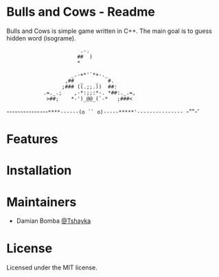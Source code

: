 # Bulls and Cows - Readme

Bulls and Cows is simple game written in C++. The main goal is to guess
hidden word (isograme).

                            .-.
                           ##  )
                           *

                         _.-+*'`*+-._
                       ,##  _    _   #.
                      ;### ((.;;.))  ##:
                .=._.;    ,-*:;;:*-. *##:._.=,
                 >##;    *-')_@@_(`-*   ;###<
 ---------------`****------(o `` o)-----*****'---------------
                            `-""-'   
                         

# Features

# Installation

# Maintainers

<ul>
<li>
Damian Bomba
<a href="https://github.com/Tshayka"> @Tshayka</a>
</li>
</ul>

# License
Licensed under the MIT license.
